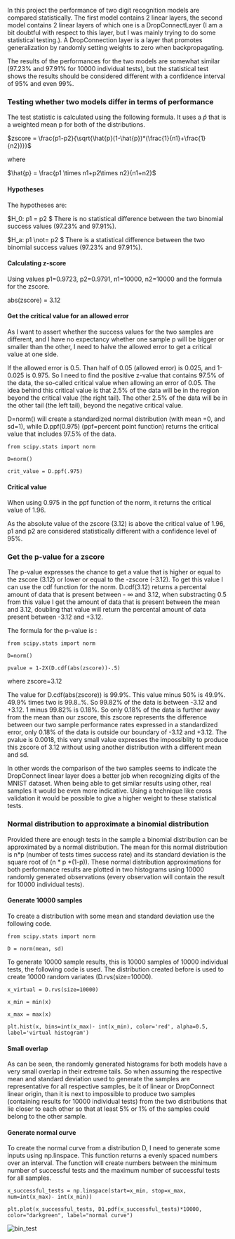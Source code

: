 In this project the performance of two digit recognition models are compared statistically. The first model contains 2 linear layers, the second model contains 2 linear layers of which one is a DropConnectLayer (I am a bit doubtful with respect to this layer, but I was mainly trying to do some statistical testing.). A DropConnection layer is a layer that promotes generalization by randomly setting weights to zero when backpropagating. 

The results of the performances for the two models are somewhat similar (97.23% and 97.91% for 10000 individual tests), but the statistical test shows the results should be considered different with a confidence interval of 95% and even 99%. 

### Testing whether two models differ in terms of performance
The test statistic is calculated using the following formula. It uses a $\hat{p}$ that is a weighted mean p for both of the distributions.

$zscore = \frac{p1-p2}{\sqrt{\hat{p}(1-\hat{p})*(\frac{1}{n1}+\frac{1}{n2})}}$

where 

$\hat{p} = \frac{p1 \times n1+p2\times n2}{n1+n2}$

#### Hypotheses
The hypotheses are:

$H_0: p1 = p2 $ 
There is no statistical difference between the two binomial success values (97.23% and 97.91%).

$H_a: p1 \not= p2 $ 
There is a statistical difference between the two binomial success values (97.23% and 97.91%).

#### Calculating z-score

Using values p1=0.9723, p2=0.9791, n1=10000, n2=10000 and the formula for the zscore.

abs(zscore) = 3.12

#### Get the critical value for an allowed error
As I want to assert whether the success values for the two samples are different, and I have no expectancy whether one sample p will be bigger or smaller than the other, I need to halve the allowed error to get a critical value at one side. 

If the allowed error is 0.5. Than half of 0.05 (allowed error) is 0.025, and 1-0.025 is 0.975. So I need to find the positive z-value that contains 97.5% of the data, the so-called critical value when allowing an error of 0.05. The idea behind this critical value is that 2.5% of the data will be in the region beyond the critical value (the right tail). The other 2.5% of the data will be in the other tail (the left tail), beyond the negative critical value. 

D=norm() will create a standardized normal distribution (with mean =0, and sd=1), while D.ppf(0.975) (ppf=percent point function) returns the critical value that includes 97.5% of the data.

`from scipy.stats import norm`

`D=norm()`

`crit_value = D.ppf(.975)`
#### Critical value

When using 0.975 in the ppf function of the norm, it returns the critical value of 1.96.

As the absolute value of the zscore (3.12) is above the critical value of 1.96, p1 and p2 are considered statistically different with a confidence level of 95%.

### Get the p-value for a zscore
The p-value expresses the chance to get a value that is higher or equal to the zscore (3.12) or lower or equal to the -zscore (-3.12). To get this value I can use the cdf function for the norm. D.cdf(3.12) returns a percental amount of data that is present between - $\infty$ and 3.12, when substracting 0.5 from this value I get the amount of data that is present between the mean and 3.12, doubling that value will return the percental amount of data present between -3.12 and +3.12. 

The formula for the p-value is :

`from scipy.stats import norm`

`D=norm()`

`pvalue = 1-2X(D.cdf(abs(zscore))-.5)`

where 
zscore=3.12

The value for D.cdf(abs(zscore)) is 99.9%. This value minus 50% is 49.9%. 49.9% times two is 99.8..%. So 99.82% of the data is between -3.12 and +3.12. 1 minus 99.82% is 0.18%. So only 0.18% of the data is further away from the mean than our zscore, this zscore represents the difference between our two sample performance rates expressed in a standardized error, only 0.18% of the data is outside our boundary of -3.12 and +3.12. The pvalue is 0.0018, this very small value expresses the impossiblity to produce this zscore of 3.12 without using another distribution with a different mean and sd.

In other words the comparison of the two samples seems to indicate the DropConnect linear layer does a better job when recognizing digits of the MNIST dataset. When being able to get similar results using other, real samples it would be even more indicative. Using a technique like cross validation it would be possible to give a higher weight to these statistical tests.

### Normal distribution to approximate a binomial distribution

Provided there are enough tests in the sample a binomial distribution can be approximated by a normal distribution. The mean for this normal distribution is n*p (number of tests times success rate) and its standard deviation is the square root of (n * p *(1-p)). These normal distribution approximations for both performance results are plotted in two histograms using 10000 randomly generated observations (every observation will contain the result for 10000 individual tests).

#### Generate 10000 samples

To create a distribution with some mean and standard deviation use the following code.

`from scipy.stats import norm`

`D = norm(mean, sd)`

To generate 10000 sample results, this is 10000 samples of 10000 individual tests, the following code is used.
The distribution created before is used to create 10000 random variates (D.rvs(size=10000).

`x_virtual = D.rvs(size=10000)`

`x_min = min(x)`
 
 `x_max = max(x)`
 
 `plt.hist(x, bins=int(x_max)- int(x_min), color='red', alpha=0.5, label='virtual histogram')`

#### Small overlap

As can be seen, the randomly generated histograms for both models have a very small overlap in their extreme tails. So when assuming the respective mean and standard deviation used to generate the samples are representative for all respective samples, be it of linear or DropConnect linear origin, than it is next to impossible to produce two samples (containing results for 10000 individual tests) from the two distributions that lie closer to  each other so that at least 5% or 1%  of the samples could belong to the other sample. 

#### Generate normal curve

To create the normal curve from a distribution D, I need to generate some inputs using np.linspace. This function returns a evenly spaced numbers over an interval. The function will create numbers between the minimum number of successful tests and the maximum number of successful tests for all samples.

`x_successful_tests = np.linspace(start=x_min, stop=x_max, num=int(x_max)- int(x_min))`

`plt.plot(x_successful_tests, D1.pdf(x_successful_tests)*10000, color="darkgreen", label="normal curve")`


![bin_test](https://github.com/user-attachments/assets/448c57c5-6de1-4a53-a6db-0b05f98ef134)

